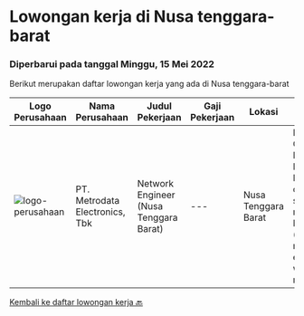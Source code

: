 
  # Lowongan kerja di Nusa tenggara-barat

  ### Diperbarui pada tanggal Minggu, 15 Mei 2022

  Berikut merupakan daftar lowongan kerja yang ada di Nusa tenggara-barat

  |Logo Perusahaan | Nama Perusahaan | Judul Pekerjaan | Gaji Pekerjaan | Lokasi | Deskripsi | Tanggal diunggah | Pranala |
  | -------------- | --------------- | --------------- | --------- | --------- | -------------- | ------- | ----------- |
  |![logo-perusahaan](https://image-service-cdn.seek.com.au/0d75518309b56a3cff39daa569b0ba02cc7a22f2/ee4dce1061f3f616224767ad58cb2fc751b8d2dc)|PT. Metrodata Electronics, Tbk|Network Engineer (Nusa Tenggara Barat)|---|Nusa Tenggara Barat|Personal Qualification: Minimum of Diplome-3 Degree in computer science or related field Minimum 3 (three) years relevant experience will be required...|Jumat, 06 Mei 2022|https://www.jobstreet.co.id/id/job/network-engineer-nusa-tenggara-barat-3863231?token=0~b85f7cd3-0259-420d-8f56-3ad7fda7d7c6&sectionRank=1&jobId=jobstreet-id-job-3863231|


  [Kembali ke daftar lowongan kerja 🔙](../README.md#daftar-lowongan-kerja)
  
